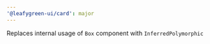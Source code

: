 ```yaml
---
'@leafygreen-ui/card': major
---
```


Replaces internal usage of `Box` component with `InferredPolymorphic`
